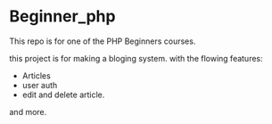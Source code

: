 # Beginner_php

This repo is for one of the PHP Beginners courses. 


this project is for making a bloging system. with the flowing features: 
- Articles
- user auth
- edit and delete article. 


and more. 
